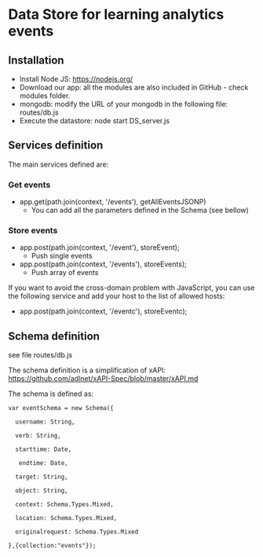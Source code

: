 # Data Store for learning analytics events

## Installation

- Install Node JS: https://nodejs.org/
- Download our app: all the modules are also included in GitHub - check modules folder.
- mongodb: modify the URL of your mongodb in the following file: routes/db.js
- Execute the datastore: node start DS_server.js

## Services definition

The main services defined are:

### Get events

* app.get(path.join(context, '/events'), getAllEventsJSONP) 
   - You can add all the parameters defined in the Schema (see bellow)

### Store events

* app.post(path.join(context, '/event'), storeEvent); 
    - Push single events
* app.post(path.join(context, '/events'), storeEvents); 
    - Push array of events

If you want to avoid the cross-domain problem with JavaScript, you can use the following service and add your host to the list of allowed hosts:

* app.post(path.join(context, '/eventc'), storeEventc);

## Schema definition

see file routes/db.js

The schema definition is a simplification of xAPI: https://github.com/adlnet/xAPI-Spec/blob/master/xAPI.md

The schema is defined as:



    var eventSchema = new Schema({
    
      username: String,

      verb: String,

      starttime: Date,

       endtime: Date,

      target: String,

      object: String,

      context: Schema.Types.Mixed,

      location: Schema.Types.Mixed,

      originalrequest: Schema.Types.Mixed
    
    },{collection:"events"});

   


